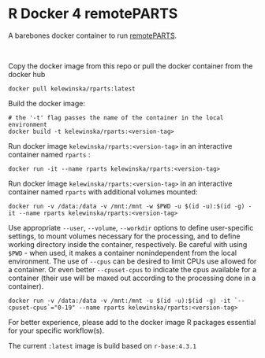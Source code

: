 # R Docker 4 remotePARTS

A barebones docker container to run [remotePARTS](https://github.com/morrowcj/remotePARTS).

<br>

Copy the docker image from this repo or pull the docker container from the docker hub
```
docker pull kelewinska/rparts:latest
```

Build the docker image:
```
# the '-t' flag passes the name of the container in the local environment
docker build -t kelewinska/rparts:<version-tag>
```

Run docker image `kelewinska/rparts:<version-tag>` in an interactive container named `rparts` :
```
docker run -it --name rparts kelewinska/rparts:<version-tag>
```

Run docker image `kelewinska/rparts:<version-tag>` in an interactive container named `rparts` with additional volumes mounted:
```
docker run -v /data:/data -v /mnt:/mnt -w $PWD -u $(id -u):$(id -g) -it --name rparts kelewinska/rparts:<version-tag>
```

Use appropriate `--user`, `--volume`, `--workdir` options to define user-specific settings, to mount volumes necessary for the processing, and to define working directory inside the container, respectively.
Be careful with using `$PWD` - when used, it makes a container nonindependent from the local environment.
The use of `--cpus` can be desired to limit CPUs use allowed for a container.
Or even better `--cpuset-cpus` to indicate the cpus available for a container (their use will be maxed out according to the processing done in a container). 

```
docker run -v /data:/data -v /mnt:/mnt -u $(id -u):$(id -g) -it `--cpuset-cpus`="0-19" --name rparts kelewinska/rparts:<version-tag>
```

For better experience, please add to the docker image R packages essential for your specific workflow(s).


The current `:latest` image is build based on `r-base:4.3.1`